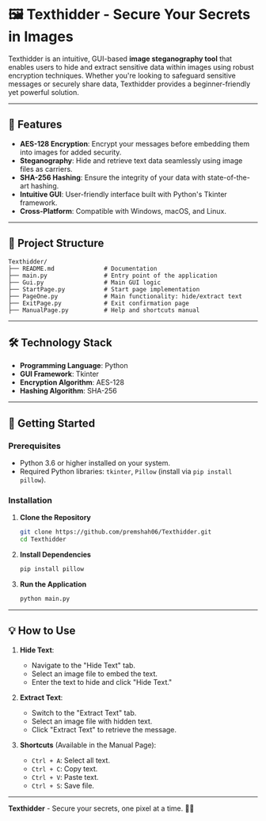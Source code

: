 # 🖼️ Texthidder - Secure Your Secrets in Images

Texthidder is an intuitive, GUI-based **image steganography tool** that enables users to hide and extract sensitive data within images using robust encryption techniques. Whether you're looking to safeguard sensitive messages or securely share data, Texthidder provides a beginner-friendly yet powerful solution.

---

## 🚀 Features

- **AES-128 Encryption**: Encrypt your messages before embedding them into images for added security.
- **Steganography**: Hide and retrieve text data seamlessly using image files as carriers.
- **SHA-256 Hashing**: Ensure the integrity of your data with state-of-the-art hashing.
- **Intuitive GUI**: User-friendly interface built with Python's Tkinter framework.
- **Cross-Platform**: Compatible with Windows, macOS, and Linux.

---

## 📂 Project Structure

```plaintext
Texthidder/
├── README.md              # Documentation
├── main.py                # Entry point of the application
├── Gui.py                 # Main GUI logic
├── StartPage.py           # Start page implementation
├── PageOne.py             # Main functionality: hide/extract text
├── ExitPage.py            # Exit confirmation page
├── ManualPage.py          # Help and shortcuts manual
```

---

## 🛠️ Technology Stack

- **Programming Language**: Python
- **GUI Framework**: Tkinter
- **Encryption Algorithm**: AES-128
- **Hashing Algorithm**: SHA-256

---

## 🎯 Getting Started

### Prerequisites

- Python 3.6 or higher installed on your system.
- Required Python libraries: `tkinter`, `Pillow` (install via `pip install pillow`).

### Installation

1. **Clone the Repository**
   ```bash
   git clone https://github.com/premshah06/Texthidder.git
   cd Texthidder
   ```

2. **Install Dependencies**
   ```bash
   pip install pillow
   ```

3. **Run the Application**
   ```bash
   python main.py
   ```

---

## 💡 How to Use

1. **Hide Text**:
   - Navigate to the "Hide Text" tab.
   - Select an image file to embed the text.
   - Enter the text to hide and click "Hide Text."

2. **Extract Text**:
   - Switch to the "Extract Text" tab.
   - Select an image file with hidden text.
   - Click "Extract Text" to retrieve the message.

3. **Shortcuts** (Available in the Manual Page):
   - `Ctrl + A`: Select all text.
   - `Ctrl + C`: Copy text.
   - `Ctrl + V`: Paste text.
   - `Ctrl + S`: Save file.

---


**Texthidder** - Secure your secrets, one pixel at a time. 🔐✨
